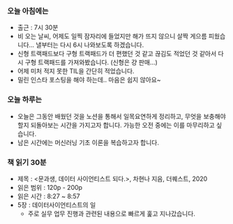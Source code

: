 ### 오늘 아침에는
 - 출근 : 7시 30분 
 - 비 오는 날씨, 어제도 일찍 잠자리에 들었지만 해가 뜨지 않으니 살짝 게으름 피웠습니다... 낼부터는 다시 6시 나와보도록 하겠습니다. 
 - 신형 트랙패드보다 구형 트랙패드가 더 편했던 것 같고 끊김도 적었던 것 같아서 다시 구형 트랙패드를 가져와봤습니다. (신형은 걍 판매...)
 - 어제 미처 적지 못한 TIL을 간단히 적었습니다. 
 - 밀린 인스타 포스팅을 해야 하는데.. 마음은 쉽지 않아요~

### 오늘 하루는
 - 오늘은 그동안 배웠던 것을 노션을 통해서 일목요연하게 정리하고, 무엇을 보충해야 할지 되돌아보는 시간을 가지고자 합니다. 가능한 오전 중에는 이를 마무리하고 싶습니다.
 - 남은 시간에는 머신러닝 기초 이론을 복습하고자 합니다. 

### 책 읽기 30분
 - 제목 : <문과생, 데이터 사이언티스트 되다.>, 차현나 지음, 더퀘스트, 2020
 - 읽은 범위 : 120p - 200p
 - 읽은 시간 : 8:27 ~ 8:57
 - 5장 : 데이터사이언티스트의 일
     * 주로 실무 업무 진행과 관련된 내용으로 빠르게 훑고 지나갔습니다.